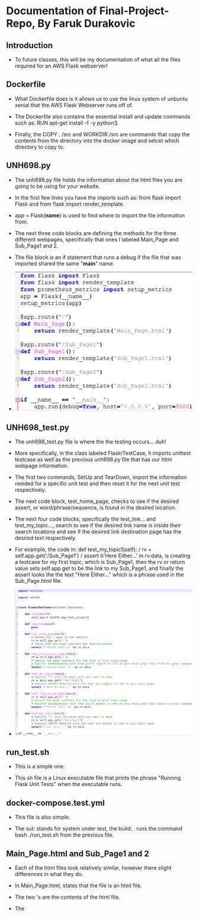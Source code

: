 # Documentation of Final-Project-Repo, By Faruk Durakovic

## Introduction

 * To future classes, this will be my documentation of what all the files required for an AWS Flask webserver!

## Dockerfile

 * What Dockerfile does is it allows us to use the linux system of unbuntu xenial that the AWS Flask Webserver runs off of.

 * The Dockerfile also contains the essential install and update commands such as: RUN apt-get install -f -y python3.

 * Finally, the COPY . /src and WORKDIR /src are commands that copy the contents from the directory into the docker image and selcet which directory to copy to.

## UNH698.py

 * The unh698.py file holds the information about the html files you are going to be using for your website.

 * In the first few lines you have the imports such as: from flask import Flask and from flask import render_template.

 * app = Flask(__name__) is used to find where to import the file information from.

 * The next three code blocks are defining the methods for the three different webpages, specifically that ones I labeled Main_Page and Sub_Page1 and 2.

 * The file block is an if statement that runs a debug if the file that was imported shared the same "__main__" name.
 
 * ![unh698.py image](https://github.com/FarukDurakovic/Final-Project-Repo/blob/master/images/File1.PNG)
 
## UNH698_test.py

 * The unh698_test.py file is where the the testing occurs... duh!

 * More specifically, in the class labeled FlaskrTestCase, it imports unittest testcase as well as the previous unh698.py file that has our html webpage information.

 * The first two commands, SetUp and TearDown, import the information needed for a specific unit test and then reset it for the next unit test respectively.

 * The next code block, test_home_page, checks to see if the desired assert, or word/phrase/sequence, is found in the desired location.

 * The next four code blocks, specifically the test_link... and test_my_topic..., search to see if the desired link name is inside their search locations and see if the desired link destination page has the desired text respectively.

 * For example, the code in: def test_my_topic1(self): / rv = self.app.get('/Sub_Page1') / assert b'Here Either...' in rv.data, is creating a testcase for my first topic, which is Sub_Page1, then the rv or return value sets self.app.get to be the link to my Sub_Page1, and finally the assert looks the the text "Here Either..." which is a phrase used in the Sub_Page.html file.

 * ![unh698_test.py image](https://github.com/FarukDurakovic/Final-Project-Repo/blob/master/images/File2.PNG)
 
## run_test.sh

 * This is a simple one.

 * This sh file is a Linux executable file that prints the phrase "Running Flask Unit Tests" when the executable runs.

## docker-compose.test.yml

 * This file is also simple.

 * The sut: stands for system under test, the build: . runs the command bash ./run_test.sh from the previous file.

## Main_Page.html and Sub_Page1 and 2

 * Each of the html files look relatively similar, however there slight differences in what they do.

 * In Main_Page.html, <!DOCTYPE html> states that the file is an html file.

 * The two <html>'s are the contents of the html file.

 * The <title>'s display the title of the page, in this case UNH698 Website.

 * The <body>'s reference what is shown on screen on those webpages.

 * And finally, the <a href=...> ... </a> define the link that will appear in the url bar as well as the name that will appear onscreen in the actual webpage. In this case, the url will display .../Sub_Page1, and the webpage will have a link that says Faruks Topic #1 which will take me to Sub_Page1.

 * The only things different in the Sub_Page html files is that instead of using the <a href=...> ... </a>, you can just type anything between the two <body> fields and the test will appear onscreen!

## deploy-website-staging/production.yml

 * What these files do is allow the webpages to be run from specific snapshots in your code based on what tag you used for them. 

 * In case you don't know what a tag is, when you reach a certain point in your code that it can sufficiently do a task, you can do a git command that sets a sort of waypoint that tags that milestone in the code. Then the tag can be referenced in your github account when you look through it, or you can set your website to run based off of where that tag is in your as an example.

 * The name is what is printed on screen when the command is initially executed.

 * The hosts is set to local host so that you can access the server locally through the machine running it.

 * The variables are the name of the environment, in this case stagin, the image version, which is the tag you chose, the host port is the port you use to access it, and the container port is the port Flask uses view the server.

 * The roles is a subfolder that contains a main.yml file that is referenced and has information for this code.

 * ![Production image](https://github.com/FarukDurakovic/Final-Project-Repo/blob/master/images/File5.PNG)
 
 * ![Staging image](https://github.com/FarukDurakovic/Final-Project-Repo/blob/master/images/File4.PNG)

## configure-host.yml

 * This file configures your local machine to run docker, simple enough.

## ansible.cfg

 * This is the list of hosts, which only contains the localhost.

## main.yml

 * There are four different main.yml files so I will go over them in order as they appear.

 * The first main.yml sets values for the unh698 role. 

 * It sets the image to be the dockercloud repository of your choice, and sets the command to be python3 unh698.py, which runs unh698.py through python.

 * The next main.yml does several things.

 * It has 3 functions which are as follows: Ensure python docker-py package is installed, Start/Restart the unh698 container, and verify that the webserver is running.

 * The first command is done by using the pip command which downloads installs the latest version of docker-py.

 * The second command gets its values from the unh698 file and places the in the correct positions. It also gets the port information from the files.

 * Finally, the last command sets the url to be used to verify that the webserver is running.

 * The next main.yml updates the cache of the server every 1.8 seconds.

 * The final main.yml file includes a list of tasks that are needed to set up the docker service. Those tasks being install.yml, user.yml, and service.yml.

## user.yml

 * What this file does is adds a user to the linux group on the host.

 * The name: "{{ student_username}}" portion of this takes the username given by the command: ansible-playbook configure-host.yml -v --extra-vars "student_username=fdurakovic" and sets the username to be that name.

## service.yml 

 * This is a very simple file.

 * It ensures that the docker service is started.

 * The line says state references that state of being that the service is expected to be.

## install.yml

 * This file does five different things.

 * First, it installs the docker dependencies needed to run everything.

 * The second command sets up the docker repository key that is used to access the server.

 * The third command gets the release version of ubuntu that is running and registers it as release.

 * The fourth command adds the docker repo that you had chosen in the first main.yml file.

 * The final command installs the latest version of docker community edition by downloading the docker-ce package.

## prometheus_metrics.py

 This is the final file to be documented. 

 * This file does the "math" of the website to see how long it has been running and how many times the page has been accessed.

 * This file is very similar to the unh698.py file as it has functions used to collect the data that is being input into the system.
 
 * ![Prometheus Metrics image](https://github.com/FarukDurakovic/Final-Project-Repo/blob/master/images/File3.PNG)